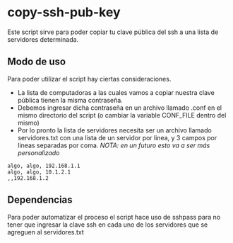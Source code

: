 # copy-ssh-pub-key

Este script sirve para poder copiar tu clave pública del ssh a una lista de servidores determinada.

## Modo de uso

Para poder utilizar el script hay ciertas consideraciones.

* La lista de computadoras a las cuales vamos a copiar nuestra clave pública tienen la misma contraseña.
* Debemos ingresar dicha contraseña en un archivo llamado .conf en el mismo directorio del script (o cambiar la variable CONF_FILE dentro del mismo)
* Por lo pronto la lista de servidores necesita ser un archivo llamado servidores.txt con una lista de un servidor por linea, y 3 campos por lineas separadas por coma. _NOTA: en un futuro esto va a ser más personalizado_

```
algo, algo, 192.168.1.1
algo, algo, 10.1.2.1
,,192.168.1.2
```

## Dependencias

Para poder automatizar el proceso el script hace uso de sshpass para no tener que ingresar la clave ssh en cada uno de los servidores que se agreguen al servidores.txt
